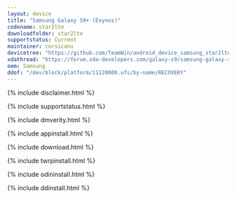 ```yaml
---
layout: device
title: "Samsung Galaxy S9+ (Exynos)"
codename: star2lte
downloadfolder: star2lte
supportstatus: Current
maintainer: corsicanu
devicetree: "https://github.com/TeamWin/android_device_samsung_star2lte"
xdathread: "https://forum.xda-developers.com/galaxy-s9/samsung-galaxy-s9--s9-cross-device-development/recovery-galaxy-s9-s9-exynos-t4097431"
oem: Samsung
ddof: "/dev/block/platform/11120000.ufs/by-name/RECOVERY"
---
```


{% include disclaimer.html %}

{% include supportstatus.html %}

{% include dmverity.html %}

{% include appinstall.html %}

{% include download.html %}

{% include twrpinstall.html %}

{% include odininstall.html %}

{% include ddinstall.html %}
